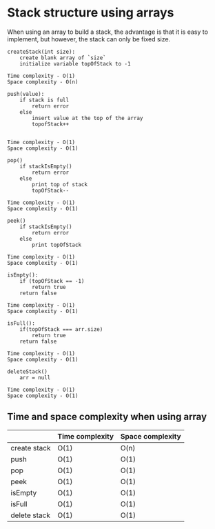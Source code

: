 # Stack structure using arrays

When using an array to build a stack, the advantage is that it is easy to implement, but however, the stack can only be fixed size.

```
createStack(int size):
    create blank array of `size`
    initialize variable topOfStack to -1

Time complexity - O(1)
Space complexity - O(n)
```

```
push(value):
    if stack is full
        return error 
    else 
        insert value at the top of the array
        topofStack++


Time complexity - O(1)
Space complexity - O(1)
```

```
pop()
    if stackIsEmpty()
        return error
    else
        print top of stack
        topOfStack--

Time complexity - O(1)
Space complexity - O(1)      
```

```
peek()
    if stackIsEmpty()
        return error
    else
        print topOfStack

Time complexity - O(1)
Space complexity - O(1)  
```

```
isEmpty():
    if (topOfStack == -1)
        return true
    return false

Time complexity - O(1)
Space complexity - O(1)  
```

```
isFull():
    if(topOfStack === arr.size)
        return true
    return false

Time complexity - O(1)
Space complexity - O(1)  
```

```
deleteStack()
    arr = null

Time complexity - O(1)
Space complexity - O(1)  
```

## Time and space complexity when using array

|              | Time complexity | Space complexity |
|--------------|-----------------|------------------|
| create stack | O(1)            | O(n)             |
| push         | O(1)            | O(1)             |
| pop          | O(1)            | O(1)             |
| peek         | O(1)            | O(1)             |
| isEmpty      | O(1)            | O(1)             |
| isFull       | O(1)            | O(1)             |
| delete stack | O(1)            | O(1)             |